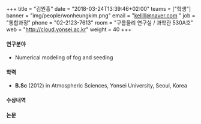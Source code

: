 +++
title = "김원흥"
date = "2018-03-24T13:39:46+02:00"
teams = ["학생"]
banner = "img/people/wonheungkim.png"
email = "kelllll@naver.com "
job = "통합과정"
phone = "02-2123-7613"
room = "구름물리 연구실 / 과학관 530A호"
web = "http://cloud.yonsei.ac.kr"
weight = 40
+++

#### 연구분야
+ Numerical modeling of fog and seeding

#### 학력
 + **B.Sc** (2012) in Atmospheric Sciences, Yonsei University, Seoul, Korea


#### 수상내역

#### 논문
 
